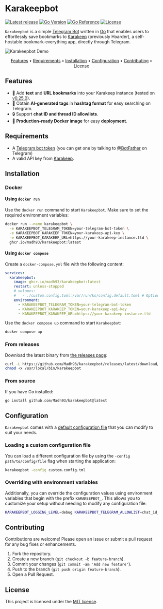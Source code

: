 # Karakeepbot

[![Latest release](https://img.shields.io/github/v/tag/Madh93/karakeepbot?label=Release)](https://github.com/Madh93/karakeepbot/releases)
[![Go Version](https://img.shields.io/badge/Go-1.24-blue)](https://go.dev/doc/install)
[![Go Reference](https://pkg.go.dev/badge/github.com/Madh93/karakeepbot.svg)](https://pkg.go.dev/github.com/Madh93/karakeepbot)
[![License](https://img.shields.io/badge/License-MIT-brightgreen)](LICENSE)

`Karakeepbot` is a simple [Telegram Bot](https://core.telegram.org/bots) written in [Go](https://go.dev/) that enables users to effortlessly save bookmarks to [Karakeep](https://karakeep.app) (previously Hoarder), a self-hostable bookmark-everything app, directly through Telegram.

![Karakeepbot Demo](./docs/gif/demo.gif)

<p align="center">
  <a href="#features">Features</a> •
  <a href="#requirements">Requirements</a> •
  <a href="#installation">Installation</a> •
  <a href="#Configuration">Configuration</a> •
  <a href="#contributing">Contributing</a> •
  <a href="#license">License</a>
</p>

## Features

- 📄 Add **text** and **URL bookmarks** into your Karakeep instance (tested on [v0.25.0](https://github.com/karakeep-app/karakeep/releases/tag/v0.25.0)).
- 🤖 Obtain **AI-generated tags** in **hashtag format** for easy searching on Telegram.
- 🔒 Support **chat ID and thread ID allowlists**.
- 🐳 **Production-ready Docker image** for easy **deployment**.

## Requirements

- A [Telegram bot token](https://core.telegram.org/bots/features#botfather) (you can get one by talking to [@BotFather](https://t.me/BotFather) on Telegram)
- A valid API key from [Karakeep](https://docs.karakeep.app/screenshots#settings).

## Installation

### Docker

#### Using `docker run`

Use the `docker run` command to start `Karakeepbot`. Make sure to set the required environment variables:

```sh
docker run --name karakeepbot \
  -e KARAKEEPBOT_TELEGRAM_TOKEN=your-telegram-bot-token \
  -e KARAKEEPBOT_KARAKEEP_TOKEN=your-karakeep-api-key \
  -e KARAKEEPBOT_KARAKEEP_URL=https://your-karakeep-instance.tld \
  ghcr.io/madh93/karakeepbot:latest
```

#### Using `docker compose`

Create a `docker-compose.yml` file with the following content:

```yml
services:
  karakeepbot:
    image: ghcr.io/madh93/karakeepbot:latest
    restart: unless-stopped
    # volumes:
    #   - ./custom.config.toml:/var/run/ko/config.default.toml # Optional: specify a custom configuration file instead of the default one
    environment:
      - KARAKEEPBOT_TELEGRAM_TOKEN=your-telegram-bot-token
      - KARAKEEPBOT_KARAKEEP_TOKEN=your-karakeep-api-key
      - KARAKEEPBOT_KARAKEEP_URL=https://your-karakeep-instance.tld
```

Use the `docker compose up` command to start `Karakeepbot`:

```sh
docker compose up
```

### From releases

Download the latest binary from [the releases page](https://github.com/Madh93/karakeepbot/releases):

```sh
curl -L https://github.com/Madh93/karakeepbot/releases/latest/download/karakeepbot_$(uname -s)_$(uname -m).tar.gz | tar -xz -O karakeepbot > /usr/local/bin/karakeepbot
chmod +x /usr/local/bin/karakeepbot
```

### From source

If you have Go installed:

```sh
go install github.com/Madh93/karakeepbot@latest
```

## Configuration

`Karakeepbot` comes with a [default configuration file](config.default.toml) that you can modify to suit your needs.

### Loading a custom configuration file

You can load a different configuration file by using the `-config path/to/config/file` flag when starting the application:

```sh
karakeepbot -config custom.config.tml
```

### Overriding with environment variables

Additionally, you can override the configuration values using environment variables that begin with the prefix `KARAKEEPBOT_`. This allows you to customize your setup without needing to modify any configuration file:

```sh
KARAKEEPBOT_LOGGING_LEVEL=debug KARAKEEPBOT_TELEGRAM_ALLOWLIST=chat_id_1,chat_id_2 karakeepbot
```

## Contributing

Contributions are welcome! Please open an issue or submit a pull request for any bug fixes or enhancements.

1. Fork the repository.
2. Create a new branch (`git checkout -b feature-branch`).
3. Commit your changes (`git commit -am 'Add new feature'`).
4. Push to the branch (`git push origin feature-branch`).
5. Open a Pull Request.

## License

This project is licensed under the [MIT license](LICENSE).
